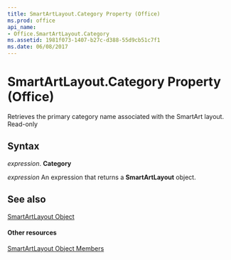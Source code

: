 ```yaml
---
title: SmartArtLayout.Category Property (Office)
ms.prod: office
api_name:
- Office.SmartArtLayout.Category
ms.assetid: 1981f073-1407-b27c-d388-55d9cb51c7f1
ms.date: 06/08/2017
---
```



# SmartArtLayout.Category Property (Office)

Retrieves the primary category name associated with the SmartArt layout. Read-only


## Syntax

 _expression_. **Category**

 _expression_ An expression that returns a **SmartArtLayout** object.


## See also


[SmartArtLayout Object](smartartlayout-object-office.md)
#### Other resources


[SmartArtLayout Object Members](smartartlayout-members-office.md)

